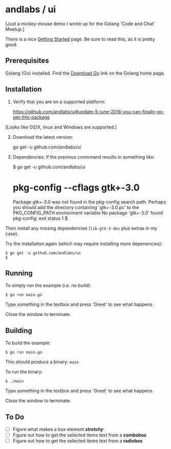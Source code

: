 # andlabs / ui

[Just a mickey-mouse demo I wrote up for the Golang 'Code and Chat' Meetup.]

There is a nice [Getting Started](https://github.com/andlabs/ui/wiki/Getting-Started) page.
Be sure to read this, as it is pretty good.

## Prerequisites

Golang (Go) installed. Find the [Download Go](https://golang.org/) link on the Golang home page.

## Installation

1. Verify that you are on a supported platform:

    https://github.com/andlabs/ui#update-5-june-2016-you-can-finally-go-get-this-package

[Looks like OS/X, linux and Windows are supported.]

2. Download the latest version:

    go get -u github.com/andlabs/ui

3. Dependencies: if the previous comnmand results in something like:

    $ go get -u github.com/andlabs/ui
    # pkg-config --cflags gtk+-3.0
    Package gtk+-3.0 was not found in the pkg-config search path.
    Perhaps you should add the directory containing `gtk+-3.0.pc'
    to the PKG_CONFIG_PATH environment variable
    No package 'gtk+-3.0' found
    pkg-config: exit status 1
    $

Then install any missing dependencies (`lib-gtk-3-dev` plus extras in my case).

Try the installation again (which may require installing more depenencies):

    $ go get -u github.com/andlabs/ui
    $

## Running

To simply run the example (i.e. no _build_):

    $ go run main.go

Type something in the textbox and press 'Greet' to see what happens.

Close the window to terminate.

## Building

To build the example:

    $ go run main.go

This should produce a binary: `main`

To run the binary:

    $ ./main

Type something in the textbox and press 'Greet' to see what happens.

Close the window to terminate.

## To Do

* [ ] Figure what makes a box element ___stretchy___
* [ ] Figure out how to get the selected items text from a __combobox__
* [ ] Figure out how to get the selected items text from a __radiobox__
